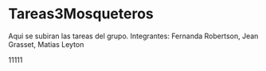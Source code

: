 # Tareas3Mosqueteros
Aqui se subiran las tareas del grupo.
Integrantes: Fernanda Robertson, Jean Grasset, Matias Leyton

11111